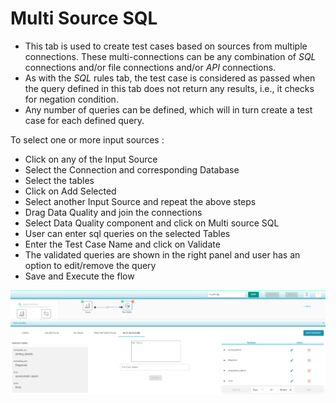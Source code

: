 # Multi Source SQL

* This tab is used to create test cases based on sources from multiple connections. These multi-connections can be any combination of _SQL_ connections and/or file connections and/or _API_ connections.
* As with the _SQL_ rules tab, the test case is considered as passed when the query defined in this tab does not return any results, i.e., it checks for negation condition.
* Any number of queries can be defined, which will in turn create a test case for each defined query.

To select one or more input sources :

* Click on any of the Input Source
* Select the Connection and corresponding Database
* Select the tables 
* Click on Add Selected
* Select another Input Source and repeat the above steps
* Drag Data Quality and join the connections
* Select Data Quality component and click on Multi source SQL
* User can enter sql queries on the selected Tables 
* Enter the Test Case Name and click on Validate
* The validated queries are shown in the right panel and user has an option to edit/remove the query
* Save and Execute the flow 



![Multi Source SQL](../../../../.gitbook/assets/multi_source_sql.png)

 

